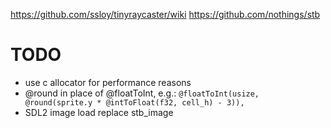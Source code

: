 https://github.com/ssloy/tinyraycaster/wiki
https://github.com/nothings/stb

# TODO

- use c allocator for performance reasons
- @round in place of @floatToInt,
  e.g.: `@floatToInt(usize, @round(sprite.y * @intToFloat(f32, cell_h) - 3)),`
- SDL2 image load replace stb_image
